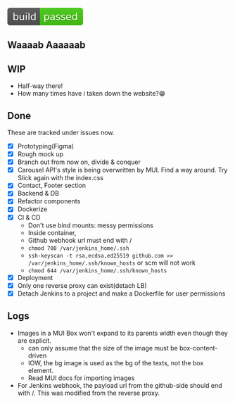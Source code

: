 ![Build Status](./web/badges/build-status.svg)

## Waaaab Aaaaaab

## WIP

- Half-way there!
- How many times have i taken down the website?😁

## Done

These are tracked under issues now.

- [x] Prototyping(Figma)
- [x] Rough mock up
- [x] Branch out from now on, divide & conquer
- [x] Carousel API's style is being overwritten by MUI. Find a way around. Try Slick again with the index.css
- [x] Contact, Footer section
- [x] Backend & DB
- [x] Refactor components
- [x] Dockerize
- [x] CI & CD
  - Don't use bind mounts: messy permissions
  - Inside container,
  - Github webhook url must end with /
  - `chmod 700 /var/jenkins_home/.ssh`
  - `ssh-keyscan -t rsa,ecdsa,ed25519 github.com >> /var/jenkins_home/.ssh/known_hosts` or scm will not work
  - `chmod 644 /var/jenkins_home/.ssh/known_hosts`
- [x] Deployment
- [x] Only one reverse proxy can exist(detach LB)
- [x] Detach Jenkins to a project and make a Dockerfile for user permissions

## Logs

- Images in a MUI Box won't expand to its parents width even though they are explicit.
  - can only assume that the size of the image must be box-content-driven
  - IOW, the bg image is used as the bg of the texts, not the box element.
  - Read MUI docs for importing images
- For Jenkins webhook, the payload url from the github-side should end with /. This was modified from the reverse proxy.
